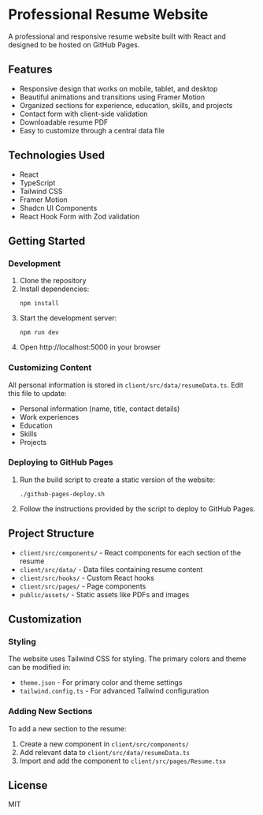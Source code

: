 # Professional Resume Website

A professional and responsive resume website built with React and designed to be hosted on GitHub Pages.

## Features

- Responsive design that works on mobile, tablet, and desktop
- Beautiful animations and transitions using Framer Motion
- Organized sections for experience, education, skills, and projects
- Contact form with client-side validation
- Downloadable resume PDF
- Easy to customize through a central data file

## Technologies Used

- React
- TypeScript
- Tailwind CSS
- Framer Motion
- Shadcn UI Components
- React Hook Form with Zod validation

## Getting Started

### Development

1. Clone the repository
2. Install dependencies:
   ```
   npm install
   ```
3. Start the development server:
   ```
   npm run dev
   ```
4. Open http://localhost:5000 in your browser

### Customizing Content

All personal information is stored in `client/src/data/resumeData.ts`. Edit this file to update:

- Personal information (name, title, contact details)
- Work experiences
- Education
- Skills
- Projects

### Deploying to GitHub Pages

1. Run the build script to create a static version of the website:
   ```
   ./github-pages-deploy.sh
   ```
2. Follow the instructions provided by the script to deploy to GitHub Pages.

## Project Structure

- `client/src/components/` - React components for each section of the resume
- `client/src/data/` - Data files containing resume content
- `client/src/hooks/` - Custom React hooks
- `client/src/pages/` - Page components
- `public/assets/` - Static assets like PDFs and images

## Customization

### Styling

The website uses Tailwind CSS for styling. The primary colors and theme can be modified in:

- `theme.json` - For primary color and theme settings
- `tailwind.config.ts` - For advanced Tailwind configuration

### Adding New Sections

To add a new section to the resume:

1. Create a new component in `client/src/components/`
2. Add relevant data to `client/src/data/resumeData.ts`
3. Import and add the component to `client/src/pages/Resume.tsx`

## License

MIT